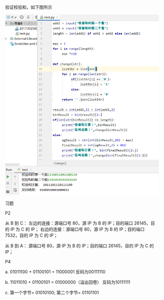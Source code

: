 验证校验和，如下图所示

![](test.png)



习题

P2 

从 B 到 C：
   左边的连接：源端口号 80，源 IP 为 B 的 IP；目的端口 26145，目的 IP 为 C 的 IP；
   右边的连接：源端口号 80，源 IP 为 B 的 IP；目的端口 7532，目的 IP 为 C 的 IP；

从 B 到 A：
   源端口号 80，源 IP 为 B 的 IP；目的端口 26145，目的 IP 为 C 的 IP；



P4

a.  01011100 + 01100101 = 11000001 反码为00111110

b.  11011010 + 01100101 = 01000000（溢出回卷） 反码为10111111

c.  第一个字节= 01010100; 第二个字节= 01101101



